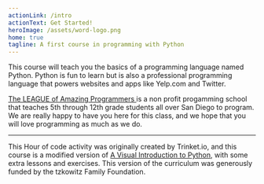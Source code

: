 ```yaml
---
actionLink: /intro
actionText: Get Started!
heroImage: /assets/word-logo.png
home: true
tagline: A first course in programming with Python
---
```


This course will teach you the basics of a programming language named Python.
Python is fun to learn but is also a professional programming language that
powers websites and apps like Yelp.com and Twitter.

[The LEAGUE of Amazing Programmers ](https://jointheleague.org) is a non profit progamming school that teaches 5th through 12th grade students all over San Diego to program. We are really happy to have you here for this class, and we hope that you will love programming as much as we do. 

---

This Hour of code activity was originally created by Trinket.io, and this course is 
a modified version of [A Visual Introduction to Python](https://hourofpython.com/a-visual-introduction-to-python/), with some extra lessons and exercises. This version of the curriculum was generously funded  by the tzkowitz Family Foundation.

